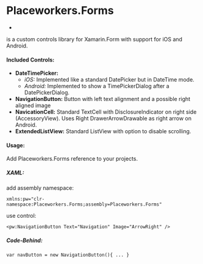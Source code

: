# Placeworkers.Forms
-
is a custom controls library for Xamarin.Form with support for iOS and Android.

#### Included Controls:

- **DateTimePicker:** 
	- *iOS:* Implemented like a standard DatePicker but in DateTime mode.
	- *Android:* Implemented to show a TimePickerDialog after a DatePickerDialog.
- **NavigationButton:** Button with left text alignment and a possible right aligned image
- **NavicationCell:** Standard TextCell with DisclosureIndicator on right side (AccessoryView). Uses Right DrawerArrowDrawable as right arrow on Android.
- **ExtendedListView:** Standard ListView with option to disable scrolling.

#### Usage:

Add Placeworkers.Forms reference to your projects.
	
##### XAML:

add assembly namespace: 
	
	xmlns:pw="clr-namespace:Placeworkers.Forms;assembly=Placeworkers.Forms"

use control:

	<pw:NavigationButton Text="Navigation" Image="ArrowRight" />

##### Code-Behind:
	
	var navButton = new NavigationButton(){ ... }  	